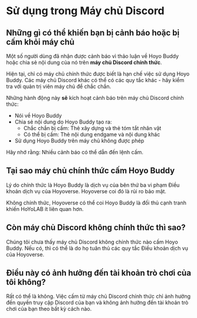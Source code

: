 # Sử dụng trong Máy chủ Discord

## Những gì có thể khiến bạn bị cảnh báo hoặc bị cấm khỏi máy chủ

Một số người dùng đã nhận được cảnh báo vì thảo luận về Hoyo Buddy hoặc chia sẻ nội dung của nó trên **máy chủ Discord chính thức**.

Hiện tại, chỉ có máy chủ chính thức được biết là hạn chế việc sử dụng Hoyo Buddy. Các máy chủ Discord khác có thể có các quy tắc khác - hãy kiểm tra với quản trị viên máy chủ để chắc chắn.

Những hành động này **sẽ** kích hoạt cảnh báo trên máy chủ Discord chính thức:

- Nói về Hoyo Buddy
- Chia sẻ nội dung do Hoyo Buddy tạo ra:
  - Chắc chắn bị cấm: Thẻ xây dựng và thẻ tóm tắt nhân vật
  - Có thể bị cấm: Thẻ nội dung endgame và nội dung khác
- Sử dụng Hoyo Buddy trên máy chủ không được phép

Hãy nhớ rằng: Nhiều cảnh báo có thể dẫn đến lệnh cấm.

## Tại sao máy chủ chính thức cấm Hoyo Buddy

Lý do chính thức là Hoyo Buddy là dịch vụ của bên thứ ba vi phạm Điều khoản dịch vụ của Hoyoverse. Hoyoverse coi đó là rủi ro bảo mật.

Không chính thức, Hoyoverse có thể coi Hoyo Buddy là đối thủ cạnh tranh khiến HoYoLAB ít liên quan hơn.

## Còn máy chủ Discord không chính thức thì sao?

Chúng tôi chưa thấy máy chủ Discord không chính thức nào cấm Hoyo Buddy. Nếu có, thì có thể là do họ tuân thủ các quy tắc Điều khoản dịch vụ của Hoyoverse.

## Điều này có ảnh hưởng đến tài khoản trò chơi của tôi không?

Rất có thể là không. Việc cấm từ máy chủ Discord chính thức chỉ ảnh hưởng đến quyền truy cập Discord của bạn và không ảnh hưởng đến tài khoản trò chơi của bạn theo bất kỳ cách nào.